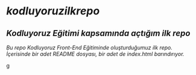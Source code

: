 # ***kodluyoruzilkrepo***


## ***Kodluyoruz Eğitimi kapsamında açtığım ilk repo***

*Bu repo Kodluyoruz Front-End Eğitiminde oluşturduğumuz ilk repo. İçerisinde bir adet README dosyası, bir adet de index.html barındırıyor.*


g
